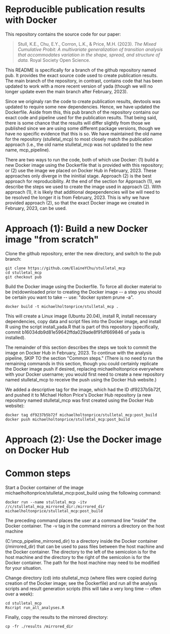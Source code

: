 # Reproducible publication results with Docker
This repository contains the source code for our paper:

> Stull, K.E., Chu, E.Y., Corron, L.K., & Price, M.H. (2023). *The Mixed
 Cumulative Probit: A multivariate generalization of transition analysis that
 accommodates variation in the shape, spread, and structure of data.* Royal
 Society Open Science.  

This README is specifically for a branch of the github repository named pub. It
provides the exact source code used to create publication results. The main
branch of the repository, in contrast, contains code that has been updated to
work with a more recent version of yada (though we will no longer update even
the main branch after February, 2023).

Since we originaly ran the code to create publication results, devtools was
updated to require some new dependencies. Hence, we have updated the
Dockerfile. Aside from this, this pub branch of the repository contains our
exact code and pipeline used for the publication results. That being said,
there is some chance that the results will differ slightly from those we
published since we are using some different package versions, though we have
no specific evidence that this is so. We have maintained the old name for
the repository (stulletal_mcp) to most closely match the publication approach
(i.e., the old name stulletal_mcp was not updated to the new name,
mcp_pipeline).

There are two ways to run the code, both of which use Docker: (1) build a new
Docker image using the Dockerfile that is provided with this repository; or (2)
use the image we placed on Docker Hub in February, 2023. These approaches only
diverge in the ininitial stage. Approach (2) is the best approach for
reproducibility. At the end of the section for Approach (1), we describe the
steps we used to create the image used in approach (2). With approach (1), it
is likely that additional depependencies will be will need to be resolved the
longer it is from February, 2023. This is why we have provided approach (2), so
that the exact Docker image we created in February, 2023, can be used.

# Approach (1): Build a new Docker image "from scratch"

Clone the github repository, enter the new directory, and switch to the pub
branch:

```console
git clone https://github.com/ElaineYChu/stulletal_mcp
cd stulletal_mcp
git checkout pub
```

Build the Docker image using the Dockerfile. To force all docker material to
be (re)downloaded prior to creating the Docker image -- a step you should be
certain you want to take -- use: "docker system prune -a".

```console
docker build -t michaelholtonprice/stulletal_mcp .
```

This will create a Linux image (Ubuntu 20.04), install R, install necessary
dependencies, copy data and script files into the Docker image, and install R
using the script install_yada.R that is part of this repository (specifically,
commit b16034db9d81e59642ffda029ade8f91df669846 of yada is installed).

The remainder of this section describes the steps we took to commit the image
on Docker Hub in February, 2023. To continue with the analysis pipeline, SKIP 
TO the section "Common steps." (There is no need to run the remaining commands
in this section, though you could certainly replicate the Docker image
push if desired, replacing michaelholtonprice everywhere with your Docker
username; you would first need to create a new repository named stulletal_mcp
to receive the push using the Docker Hub website.)

We added a descriptive tag for the image, which had the ID df9237b5b72f, and
pushed it to Michael Holton Price's Docker Hub repository (a new repository
named stulletal_mcp was first created using the Docker Hub website):

```console
docker tag df9237b5b72f michaelholtonprice/stulletal_mcp:post_build
docker push michaelholtonprice/stulletal_mcp:post_build
```

# Approach (2): Use the Docker image on Docker Hub

# Common steps
Start a Docker container of the image michaelholtonprice/stulletal_mcp:post_build
using the following command:

```console
docker run --name stulletal_mcp -itv //c/stulletal_mcp_mirrored_dir:/mirrored_dir michaelholtonprice/stulletal_mcp:post_build
```

The preceding command places the user at a command line "inside" the Docker
container. The -v tag in the command mirrors a directory on the host machine

(C:\mcp_pipeline_mirrored_dir) to a directory inside the Docker container
(/mirrored_dir) that can be used to pass files between the host machine and the
Docker container. The directory to the left of the semicolon is for the host
machine and the directory to the right of the semicolon is for the Docker
container. The path for the host machine may need to be modified for your
situation.

Change directory (cd) into stulletal_mcp (where files were copied during
creation of the Docker image; see the Dockerfile) and run all the analysis
scripts and result generation scripts (this will take a very long time --
often over a week):

```console
cd stulletal_mcp
Rscript run_all_analyses.R
```

Finally, copy the results to the mirrored directory:

```console
cp -fr ./results /mirrored_dir
```
